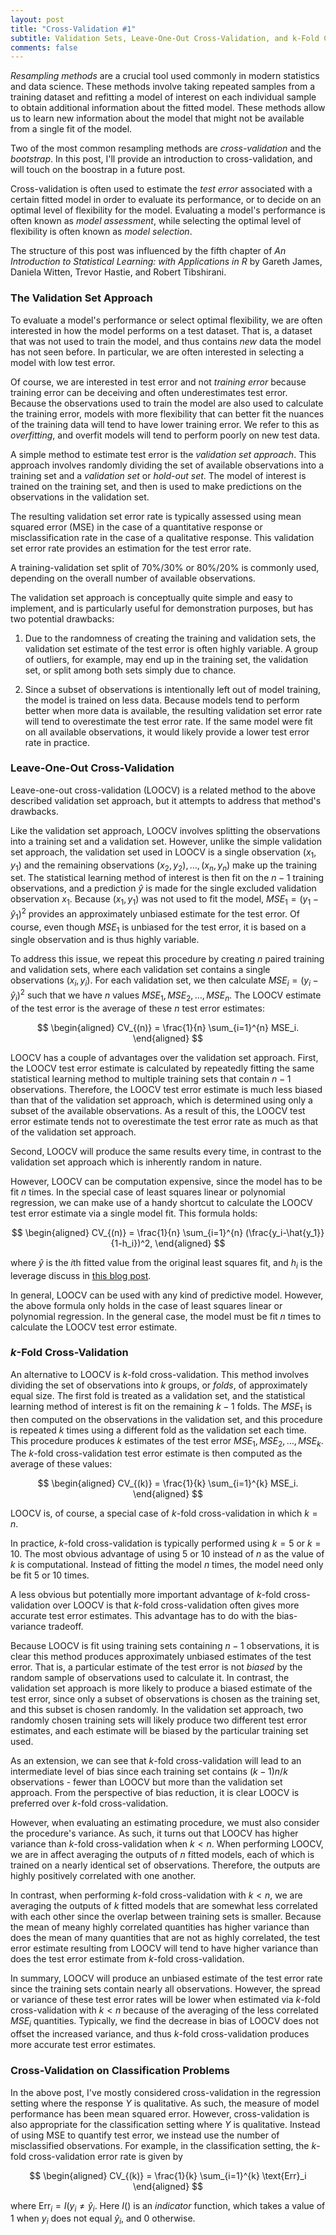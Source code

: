 ```yaml
---
layout: post
title: "Cross-Validation #1"
subtitle: Validation Sets, Leave-One-Out Cross-Validation, and k-Fold Cross-Validation
comments: false
---
```


*Resampling methods* are a crucial tool used commonly in modern statistics and data science.  These methods involve taking repeated samples from a training dataset and refitting a model of interest on each individual sample to obtain additional information about the fitted model.  These methods allow us to learn new information about the model that might not be available from a single fit of the model.

Two of the most common resampling methods are *cross-validation* and the *bootstrap*.  In this post, I'll provide an introduction to cross-validation, and will touch on the boostrap in a future post.

Cross-validation is often used to estimate the *test error* associated with a certain fitted model in order to evaluate its performance, or to decide on an optimal level of flexibility for the model.  Evaluating a model's performance is often known as *model assessment*, while selecting the optimal level of flexibility is often known as *model selection*.

The structure of this post was influenced by the fifth chapter of *An Introduction to Statistical Learning: with Applications in R* by Gareth James, Daniela Witten, Trevor Hastie, and Robert Tibshirani.

### The Validation Set Approach

To evaluate a model's performance or select optimal flexibility, we are often interested in how the model performs on a test dataset.  That is, a dataset that was not used to train the model, and thus contains *new* data the model has not seen before.  In particular, we are often interested in selecting a model with low test error.  

Of course, we are interested in test error and not *training error* because training error can be deceiving and often underestimates test error.  Because the observations used to train the model are also used to calculate the training error, models with more flexibility that can better fit the nuances of the training data will tend to have lower training error.  We refer to this as *overfitting*, and overfit models will tend to perform poorly on new test data. 

A simple method to estimate test error is the *validation set approach*.  This approach involves randomly dividing the set of available observations into a training set and a *validation set* or *hold-out set*.  The model of interest is trained on the training set, and then is used to make predictions on the observations in the validation set. 

The resulting validation set error rate is typically assessed using mean squared error (MSE) in the case of a quantitative response or misclassification rate in the case of a qualitative response.  This validation set error rate provides an estimation for the test error rate.

A training-validation set split of 70%/30% or 80%/20% is commonly used, depending on the overall number of available observations.  

The validation set approach is conceptually quite simple and easy to implement, and is particularly useful for demonstration purposes, but has two potential drawbacks:

1. Due to the randomness of creating the training and validation sets, the validation set estimate of the test error is often highly variable.  A group of outliers, for example, may end up in the training set, the validation set, or split among both sets simply due to chance.

2. Since a subset of observations is intentionally left out of model training, the model is trained on less data.  Because models tend to perform better when more data is available, the resulting validation set error rate will tend to overestimate the test error rate.  If the same model were fit on all available observations, it would likely provide a lower test error rate in practice.

### Leave-One-Out Cross-Validation

Leave-one-out cross-validation (LOOCV) is a related method to the above described validation set approach, but it attempts to address that method's drawbacks.

Like the validation set approach, LOOCV involves splitting the observations into a training set and a validation set.  However, unlike the simple validation set approach, the validation set used in LOOCV is a single observation $(x_1, y_1)$ and the remaining observations ${(x_2, y_2), \ldots, (x_n, y_n)}$ make up the training set.  The statistical learning method of interest is then fit on the $n-1$ training observations, and a prediction $\hat{y}$ is made for the single excluded validation observation $x_1$.  Because $(x_1, y_1)$ was not used to fit the model, $MSE_1=(y_1 - \hat{y}_1)^2$ provides an approximately unbiased estimate for the test error.  Of course, even though $MSE_1$ is unbiased for the test error, it is based on a single observation and is thus highly variable.

To address this issue, we repeat this procedure by creating $n$ paired training and validation sets, where each validation set contains a single observations $(x_i, y_i)$.  For each validation set, we then calculate $MSE_i=(y_i - \hat{y}_i)^2$ such that we have $n$ values $MSE_1, MSE_2, \ldots, MSE_n$.  The LOOCV estimate of the test error is the average of these $n$ test error estimates:

$$
\begin{aligned} 
CV_{(n)} = \frac{1}{n} \sum_{i=1}^{n} MSE_i.
\end{aligned}
$$

LOOCV has a couple of advantages over the validation set approach.  First, the LOOCV test error estimate is calculated by repeatedly fitting the same statistical learning method to multiple training sets that contain $n-1$ observations.  Therefore, the LOOCV test error estimate is much less biased than that of the validation set approach, which is determined using only a subset of the available observations.  As a result of this, the LOOCV test error estimate tends not to overestimate the test error rate as much as that of the validation set approach.

Second, LOOCV will produce the same results every time, in contrast to the validation set approach which is inherently random in nature. 

However, LOOCV can be computation expensive, since the model has to be fit $n$ times.  In the special case of least squares linear or polynomial regression, we can make use of a handy shortcut to calculate the LOOCV test error estimate via a single model fit.  This formula holds:

$$
\begin{aligned} 
CV_{(n)} = \frac{1}{n} \sum_{i=1}^{n} (\frac{y_i-\hat{y_1}}{1-h_i})^2,
\end{aligned}
$$

where $\hat{y}$ is the $i$th fitted value from the original least squares fit, and $h_i$ is the leverage discuss in [this blog post](https://ethanwicker.com/2021-01-19-multiple-linear-regression-004/).

In general, LOOCV can be used with any kind of predictive model.  However, the above formula only holds in the case of least squares linear or polynomial regression.  In the general case, the model must be fit $n$ times to calculate the LOOCV test error estimate.

### $k$-Fold Cross-Validation

An alternative to LOOCV is $k$-fold cross-validation.  This method involves dividing the set of observations into $k$ groups, or *folds*, of approximately equal size.  The first fold is treated as a validation set, and the statistical learning method of interest is fit on the remaining $k-1$ folds.  The $MSE_1$ is then computed on the observations in the validation set, and this procedure is repeated $k$ times using a different fold as the validation set each time.  This procedure produces $k$ estimates of the test error $MSE_1, MSE_2, \ldots, MSE_k$.  The $k$-fold cross-validation test error estimate is then computed as the average of these values:

$$
\begin{aligned} 
CV_{(k)} = \frac{1}{k} \sum_{i=1}^{k} MSE_i.
\end{aligned}
$$

LOOCV is, of course, a special case of $k$-fold cross-validation in which $k=n$.

In practice, $k$-fold cross-validation is typically performed using $k=5$ or $k=10$.  The most obvious advantage of using 5 or 10 instead of $n$ as the value of $k$ is computational.  Instead of fitting the model $n$ times, the model need only be fit 5 or 10 times.

A less obvious but potentially more important advantage of $k$-fold cross-validation over LOOCV is that $k$-fold cross-validation often gives more accurate test error estimates.  This advantage has to do with the bias-variance tradeoff.  

Because LOOCV is fit using training sets containing $n-1$ observations, it is clear this method produces approximately unbiased estimates of the test error.  That is, a particular estimate of the test error is not *biased* by the random sample of observations used to calculate it.  In contrast, the validation set approach is more likely to produce a biased estimate of the test error, since only a subset of observations is chosen as the training set, and this subset is chosen randomly.  In the validation set approach, two randomly chosen training sets will likely produce two different test error estimates, and each estimate will be biased by the particular training set used.

As an extension, we can see that $k$-fold cross-validation will lead to an intermediate level of bias since each training set contains $(k-1)n/k$ observations - fewer than LOOCV but more than the validation set approach.  From the perspective of bias reduction, it is clear LOOCV is preferred over $k$-fold cross-validation.

However, when evaluating an estimating procedure, we must also consider the procedure's variance.  As such, it turns out that LOOCV has higher variance than $k$-fold cross-validation when $k<n$.  When performing LOOCV, we are in affect averaging the outputs of $n$ fitted models, each of which is trained on a nearly identical set of observations.  Therefore, the outputs are highly positively correlated with one another.  

In contrast, when performing $k$-fold cross-validation with $k<n$, we are averaging the outputs of $k$ fitted models that are somewhat less correlated with each other since the overlap between training sets is smaller.  Because the mean of meany highly correlated quantities has higher variance than does the mean of many quantities that are not as highly correlated, the test error estimate resulting from LOOCV will tend to have higher variance than does the test error estimate from $k$-fold cross-validation.

In summary, LOOCV will produce an unbiased estimate of the test error rate since the training sets contain nearly all observations.  However, the spread or variance of these test error rates will be lower when estimated via $k$-fold cross-validation with $k<n$ because of the averaging of the less correlated $MSE_i$ quantities.  Typically, we find the decrease in bias of LOOCV does not offset the increased variance, and thus $k$-fold cross-validation produces more accurate test error estimates.

### Cross-Validation on Classification Problems

In the above post, I've mostly considered cross-validation in the regression setting where the response $Y$ is qualitative.  As such, the measure of model performance has been mean squared error.  However, cross-validation is also appropriate for the classification setting where $Y$ is qualitative.  Instead of using MSE to quantify test error, we instead use the number of misclassified observations.  For example, in the classification setting, the $k$-fold cross-validation error rate is given by

$$
\begin{aligned} 
CV_{(k)} = \frac{1}{k} \sum_{i=1}^{k} \text{Err}_i
\end{aligned}
$$

where $\text{Err}_i = I(y_i \neq \hat{y}_i$.  Here $I()$ is an *indicator* function, which takes a value of 1 when $y_i$ does not equal $\hat{y}_i$, and 0 otherwise.
